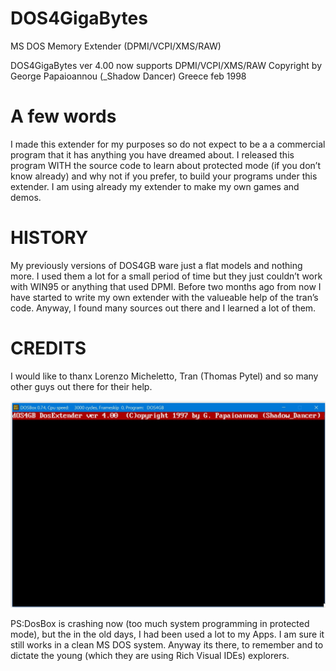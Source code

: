 # DOS4GigaBytes
MS DOS Memory Extender (DPMI/VCPI/XMS/RAW)


DOS4GigaBytes ver 4.00 now supports DPMI/VCPI/XMS/RAW
Copyright by George Papaioannou (_Shadow Dancer)
Greece feb 1998


A few words
============
I made this extender for my purposes so do not expect to be a
a commercial program that it has anything you have dreamed about.
I released this program WITH the source code to learn about
protected mode (if you don’t know already) and why not if you prefer,
to build your programs under this extender.
I am using already my extender to make my own games and demos.

HISTORY
=======
My previously versions of DOS4GB ware just a flat models and nothing more.
I used them a lot for a small period of time but they just couldn’t work
with WIN95 or anything that used DPMI.
Before two months ago from now I have started to write my own extender
with the valueable help of the tran’s code. Anyway, I found many sources
out there and I learned a lot of them.

CREDITS
=======
I would like to thanx Lorenzo Micheletto, Tran (Thomas Pytel) and so many
other guys out there for their help.



![Image under DosBox](Screenshot_1.jpg)

PS:DosBox is crashing now (too much system programming in protected mode), but the in the old days, I had been used a lot to my Apps. I am sure it still works in a clean MS DOS system. Anyway its there, to remember and to dictate the young (which they are using Rich Visual IDEs) explorers. 
